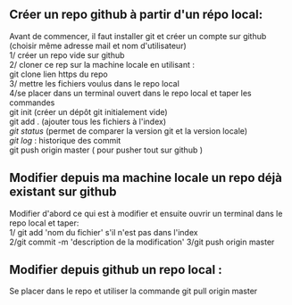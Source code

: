 ## Créer un repo github à partir d'un répo local:  
Avant de commencer, il faut installer git et créer un compte sur github (choisir même adresse mail et nom d'utilisateur)  
1/ créer un repo vide sur github  
2/ cloner ce rep sur la machine locale en utilisant :  
git clone lien https du repo  
3/ mettre les fichiers voulus dans le repo local   
4/se placer dans un terminal  ouvert dans le repo local et taper les commandes  
git init (créer un dépôt git initialement vide)  
git add . (ajouter tous les fichiers à l'index)  
*git status* (permet de comparer la version git et la version locale)  
*git log* : historique des commit  
git push origin master ( pour pusher tout sur github )   

## Modifier depuis ma machine locale un repo déjà existant sur github   
Modifier d'abord ce qui est à modifier et ensuite ouvrir un terminal dans le repo local  et taper:  
1/ git add 'nom du fichier' s'il n'est pas dans l'index  
2/git commit -m 'description de la modification'
3/git push origin master   

## Modifier depuis github un repo local :  
Se placer dans le repo et utiliser la commande
git pull origin master
